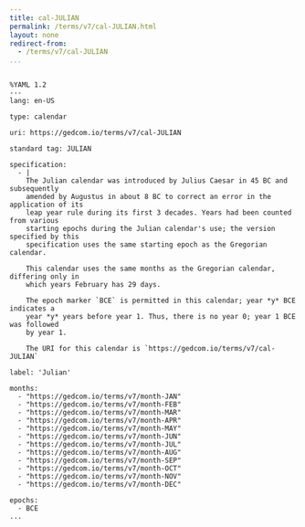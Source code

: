 ```yaml
---
title: cal-JULIAN
permalink: /terms/v7/cal-JULIAN.html
layout: none
redirect-from:
  - /terms/v7/cal-JULIAN
...
```


```

%YAML 1.2
---
lang: en-US

type: calendar

uri: https://gedcom.io/terms/v7/cal-JULIAN

standard tag: JULIAN

specification:
  - |
    The Julian calendar was introduced by Julius Caesar in 45 BC and subsequently
    amended by Augustus in about 8 BC to correct an error in the application of its
    leap year rule during its first 3 decades. Years had been counted from various
    starting epochs during the Julian calendar's use; the version specified by this
    specification uses the same starting epoch as the Gregorian calendar.
    
    This calendar uses the same months as the Gregorian calendar, differing only in
    which years February has 29 days.
    
    The epoch marker `BCE` is permitted in this calendar; year *y* BCE indicates a
    year *y* years before year 1. Thus, there is no year 0; year 1 BCE was followed
    by year 1.
    
    The URI for this calendar is `https://gedcom.io/terms/v7/cal-JULIAN`

label: 'Julian'

months:
  - "https://gedcom.io/terms/v7/month-JAN"
  - "https://gedcom.io/terms/v7/month-FEB"
  - "https://gedcom.io/terms/v7/month-MAR"
  - "https://gedcom.io/terms/v7/month-APR"
  - "https://gedcom.io/terms/v7/month-MAY"
  - "https://gedcom.io/terms/v7/month-JUN"
  - "https://gedcom.io/terms/v7/month-JUL"
  - "https://gedcom.io/terms/v7/month-AUG"
  - "https://gedcom.io/terms/v7/month-SEP"
  - "https://gedcom.io/terms/v7/month-OCT"
  - "https://gedcom.io/terms/v7/month-NOV"
  - "https://gedcom.io/terms/v7/month-DEC"

epochs:
  - BCE
...

```
